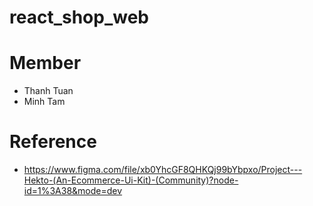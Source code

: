 # react_shop_web

# Member
- Thanh Tuan
- Minh Tam

# Reference
- https://www.figma.com/file/xb0YhcGF8QHKQj99bYbpxo/Project---Hekto-(An-Ecommerce-Ui-Kit)-(Community)?node-id=1%3A38&mode=dev